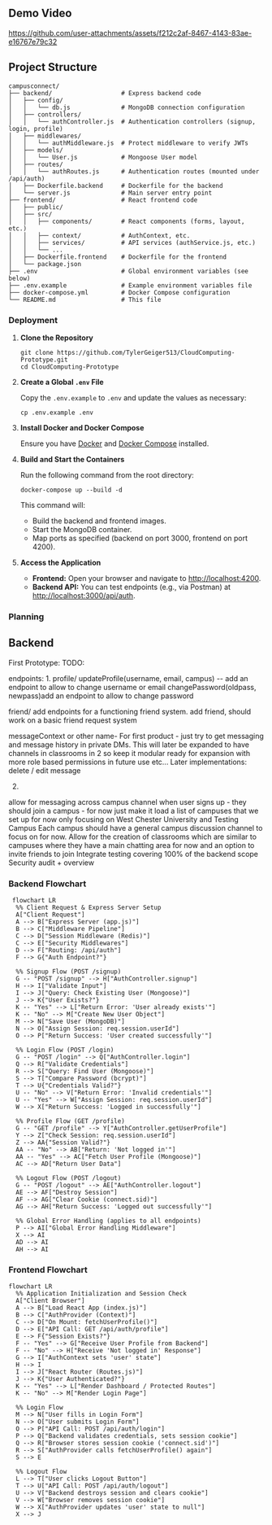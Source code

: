 ## Demo Video
https://github.com/user-attachments/assets/f212c2af-8467-4143-83ae-e16767e79c32

## Project Structure



```
campusconnect/
├── backend/                   # Express backend code
│   ├── config/
│   │   └── db.js              # MongoDB connection configuration
│   ├── controllers/
│   │   └── authController.js  # Authentication controllers (signup, login, profile)
│   ├── middlewares/
│   │   └── authMiddleware.js  # Protect middleware to verify JWTs
│   ├── models/
│   │   └── User.js            # Mongoose User model
│   ├── routes/
│   │   └── authRoutes.js      # Authentication routes (mounted under /api/auth)
│   ├── Dockerfile.backend     # Dockerfile for the backend
│   └── server.js              # Main server entry point
├── frontend/                  # React frontend code
│   ├── public/
│   ├── src/
│   │   ├── components/        # React components (forms, layout, etc.)
│   │   ├── context/           # AuthContext, etc.
│   │   ├── services/          # API services (authService.js, etc.)
│   │   └── ...                
│   ├── Dockerfile.frontend    # Dockerfile for the frontend
│   └── package.json
├── .env                       # Global environment variables (see below)
├── .env.example               # Example environment variables file
├── docker-compose.yml         # Docker Compose configuration
└── README.md                  # This file
```
### Deployment

1. **Clone the Repository**

   ```
   git clone https://github.com/TylerGeiger513/CloudComputing-Prototype.git
   cd CloudComputing-Prototype
   ```

2. **Create a Global `.env` File**

   Copy the `.env.example` to `.env` and update the values as necessary:

   ```
   cp .env.example .env
   ```

3. **Install Docker and Docker Compose**

   Ensure you have [Docker](https://www.docker.com/get-started) and [Docker Compose](https://docs.docker.com/compose/install/) installed.

4. **Build and Start the Containers**

   Run the following command from the root directory:

   ```
   docker-compose up --build -d
   ```

   This command will:
   - Build the backend and frontend images.
   - Start the MongoDB container.
   - Map ports as specified (backend on port 3000, frontend on port 4200).

5. **Access the Application**
   - **Frontend:** Open your browser and navigate to [http://localhost:4200](http://localhost:4200).
   - **Backend API:** You can test endpoints (e.g., via Postman) at [http://localhost:3000/api/auth](http://localhost:3000/api/auth).


### Planning

## Backend

First Prototype: TODO:

endpoints: 
1. 
profile/
   updateProfile(username, email, campus) -- add an endpoint to allow to change username or email
   changePassword(oldpass, newpass)add an endpoint to allow to change password 


friend/
add endpoints for a functioning friend system. add friend, should work on a basic friend request system

messageContext or other name- 
For first product - just try to get messaging and message history in private DMs. This will later be expanded to have channels in classrooms in 2 so keep it modular ready for expansion with more role based permissions in future use etc...
Later implementations: delete / edit message

2. 

allow for messaging across campus channel
when user signs up - they should join a campus - for now just make it load a list of campuses that we set up for now only focusing on West Chester University and Testing Campus
Each campus should have a general campus discussion channel to focus on for now.
Allow for the creation of classrooms which are similar to campuses where they have a main chatting area for now and an option to invite friends to join
Integrate testing covering 100% of the backend scope
Security audit + overview

### Backend Flowchart

```mermaid   
 flowchart LR
  %% Client Request & Express Server Setup
  A["Client Request"]
  A --> B["Express Server (app.js)"]
  B --> C["Middleware Pipeline"]
  C --> D["Session Middleware (Redis)"]
  C --> E["Security Middlewares"]
  D --> F["Routing: /api/auth"]
  F --> G{"Auth Endpoint?"}

  %% Signup Flow (POST /signup)
  G -- "POST /signup" --> H["AuthController.signup"]
  H --> I["Validate Input"]
  I --> J["Query: Check Existing User (Mongoose)"]
  J --> K{"User Exists?"}
  K -- "Yes" --> L["Return Error: 'User already exists'"]
  K -- "No" --> M["Create New User Object"]
  M --> N["Save User (MongoDB)"]
  N --> O["Assign Session: req.session.userId"]
  O --> P["Return Success: 'User created successfully'"]

  %% Login Flow (POST /login)
  G -- "POST /login" --> Q["AuthController.login"]
  Q --> R["Validate Credentials"]
  R --> S["Query: Find User (Mongoose)"]
  S --> T["Compare Password (bcrypt)"]
  T --> U{"Credentials Valid?"}
  U -- "No" --> V["Return Error: 'Invalid credentials'"]
  U -- "Yes" --> W["Assign Session: req.session.userId"]
  W --> X["Return Success: 'Logged in successfully'"]

  %% Profile Flow (GET /profile)
  G -- "GET /profile" --> Y["AuthController.getUserProfile"]
  Y --> Z["Check Session: req.session.userId"]
  Z --> AA{"Session Valid?"}
  AA -- "No" --> AB["Return: 'Not logged in'"]
  AA -- "Yes" --> AC["Fetch User Profile (Mongoose)"]
  AC --> AD["Return User Data"]

  %% Logout Flow (POST /logout)
  G -- "POST /logout" --> AE["AuthController.logout"]
  AE --> AF["Destroy Session"]
  AF --> AG["Clear Cookie (connect.sid)"]
  AG --> AH["Return Success: 'Logged out successfully'"]

  %% Global Error Handling (applies to all endpoints)
  P --> AI["Global Error Handling Middleware"]
  X --> AI
  AD --> AI
  AH --> AI

```  
### Frontend Flowchart
```mermaid
flowchart LR
  %% Application Initialization and Session Check
  A["Client Browser"]
  A --> B["Load React App (index.js)"]
  B --> C["AuthProvider (Context)"]
  C --> D["On Mount: fetchUserProfile()"]
  D --> E["API Call: GET /api/auth/profile"]
  E --> F{"Session Exists?"}
  F -- "Yes" --> G["Receive User Profile from Backend"]
  F -- "No" --> H["Receive 'Not logged in' Response"]
  G --> I["AuthContext sets 'user' state"]
  H --> I
  I --> J["React Router (Routes.js)"]
  J --> K{"User Authenticated?"}
  K -- "Yes" --> L["Render Dashboard / Protected Routes"]
  K -- "No" --> M["Render Login Page"]

  %% Login Flow
  M --> N["User fills in Login Form"]
  N --> O["User submits Login Form"]
  O --> P["API Call: POST /api/auth/login"]
  P --> Q["Backend validates credentials, sets session cookie"]
  Q --> R["Browser stores session cookie ('connect.sid')"]
  R --> S["AuthProvider calls fetchUserProfile() again"]
  S --> E

  %% Logout Flow
  L --> T["User clicks Logout Button"]
  T --> U["API Call: POST /api/auth/logout"]
  U --> V["Backend destroys session and clears cookie"]
  V --> W["Browser removes session cookie"]
  W --> X["AuthProvider updates 'user' state to null"]
  X --> J
```
